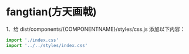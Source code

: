 # fangtian(方天画戟)

1、给 dist/components/{COMPONENTNAME}/styles/css.js 添加以下内容：

```javascript
import './index.css'
import '../../styles/index.css'
```
